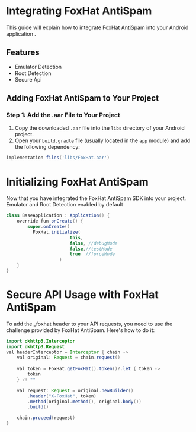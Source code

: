 # Integrating FoxHat AntiSpam

This guide will explain how to integrate FoxHat AntiSpam into your Android application .

## Features

- Emulator Detection
- Root Detection
- Secure Api

## Adding FoxHat AntiSpam to Your Project

### Step 1: Add the .aar File to Your Project

1. Copy the downloaded `.aar` file into the `libs` directory of your Android project.
2. Open your `build.gradle` file (usually located in the `app` module) and add the following dependency:

```gradle
implementation files('libs/FoxHat.aar')
```

# Initializing FoxHat AntiSpam

Now that you have integrated the FoxHat AntiSpam SDK into your project.
Emulator and Root Detection enabled by default

```java
class BaseApplication : Application() {
    override fun onCreate() {
        super.onCreate()
          FoxHat.initialize(
                        this,
                        false, //debugMode
                        false,//testMode
                        true  //forceMode
                    )
    }
}
```

# Secure API Usage with FoxHat AntiSpam

To add the _foxhat header to your API requests, you need to use the challenge provided by FoxHat AntiSpam. Here's how to do it:

```java
import okhttp3.Interceptor
import okhttp3.Request
val headerInterceptor = Interceptor { chain ->
    val original: Request = chain.request()
    
    val token = FoxHat.getFoxHat().token()?.let { token -> 
        token
    } ?: ""

    val request: Request = original.newBuilder()
        .header("X-FoxHat", token)
        .method(original.method(), original.body())
        .build()

    chain.proceed(request)
}
```
